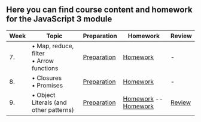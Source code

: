## Here you can find course content and homework for the JavaScript 3 module

| Week | Topic | Preparation | Homework | Review |
| ---- | --------------------------------------------------------------------------------------------------------------------------------------------------------------------------------------------- | -------------------------------------------------------------------------------------------------------------------- | --------------------------------------- | ------------------------------------------------------------------------ |
| 7. | • Map, reduce, filter <br> • Arrow functions| [Preparation](Week7/preparation.md) | [Homework](Week7/homework.md) | - |
| 8.   | • Closures <br>• Promises <br>| [Preparation](Week8/preparation.md) | [Homework](Week8/homework.md)     | - | 
| 9. | • Object Literals (and other patterns)  | [Preparation](Week9/preparation.md)| [Homework](Week9/homework.md)   --   [Homework](Week9/More-homework/MAKEME.md) | [Review](Week9/review.md) |
